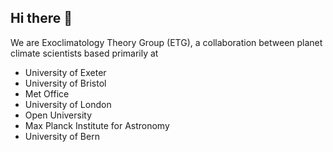 ## Hi there 👋

We are Exoclimatology Theory Group (ETG), a collaboration between planet climate scientists based primarily at
- University of Exeter
- University of Bristol
- Met Office
- University of London
- Open University
- Max Planck Institute for Astronomy
- University of Bern

<!--

**Here are some ideas to get you started:**

🙋‍♀️ A short introduction - what is your organization all about?
🌈 Contribution guidelines - how can the community get involved?
👩‍💻 Useful resources - where can the community find your docs? Is there anything else the community should know?
🍿 Fun facts - what does your team eat for breakfast?
🧙 Remember, you can do mighty things with the power of [Markdown](https://docs.github.com/github/writing-on-github/getting-started-with-writing-and-formatting-on-github/basic-writing-and-formatting-syntax)
-->
